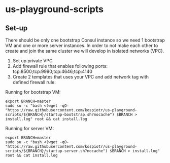 # us-playground-scripts
## Set-up

There should be only one bootstrap Consul instance so we need 1 bootstrap VM and one or more server instances. In order to not make each other to create and join the same cluster we will develop in isolated networks (VPC). 

1. Set up private VPC
2. Add firewall rule that enables following ports: tcp:8500;tcp:9990;tcp:4646;tcp:4140
3. Create 2 templates that uses your VPC and add network tag with defined firewall rule:

Running for bootstrap VM:

```
export BRANCH=master
sudo su -c "bash <(wget -qO- "https://raw.githubusercontent.com/kospiotr/us-playground-scripts/${BRANCH}/startup-bootstrap.sh?nocache") $BRANCH > install.log" root && cat install.log
```

Running for server VM:

```
export BRANCH=master
sudo su -c "bash <(wget -qO- "https://raw.githubusercontent.com/kospiotr/us-playground-scripts/${BRANCH}/startup-server.sh?nocache") $BRANCH > install.log" root && cat install.log
```
